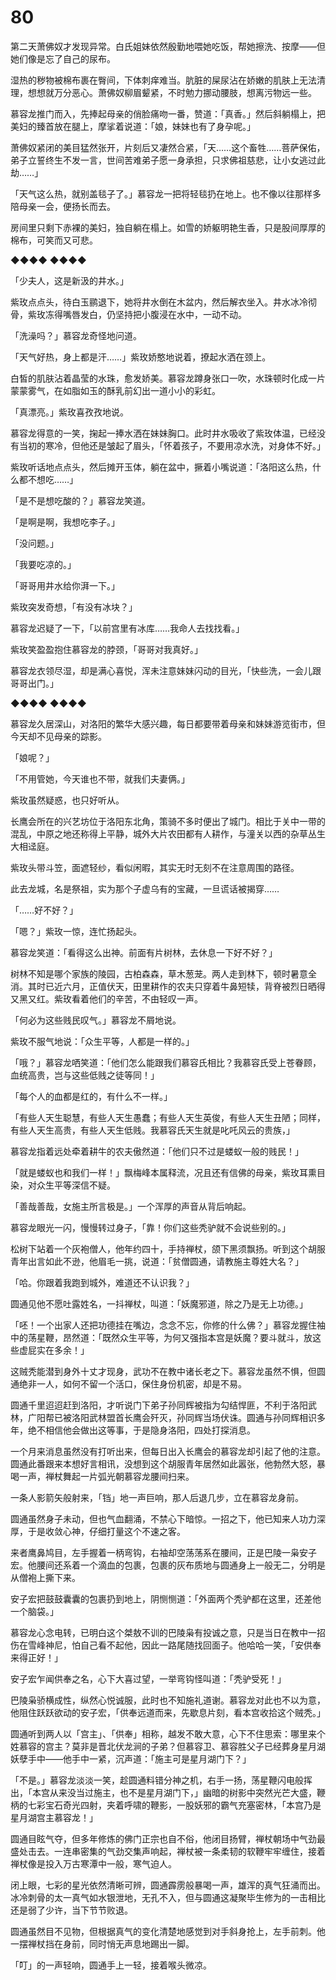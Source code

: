 # 80

第二天萧佛奴才发现异常。白氏姐妹依然殷勤地喂她吃饭，帮她擦洗、按摩——但她们像是忘了自己的尿布。

湿热的秽物被棉布裹在臀间，下体刺痒难当。肮脏的屎尿沾在娇嫩的肌肤上无法清理，想想就万分恶心。萧佛奴柳眉颦紧，不时勉力挪动腰肢，想离污物远一些。

慕容龙推门而入，先捧起母亲的俏脸痛吻一番，赞道：「真香。」然后斜躺榻上，把美妇的臻首放在腿上，摩挲着说道：「娘，妹妹也有了身孕呢。」

萧佛奴紧闭的美目猛然张开，片刻后又凄然合紧，「天……这个畜牲……菩萨保佑，弟子立誓终生不发一言，世间苦难弟子愿一身承担，只求佛祖慈悲，让小女逃过此劫……」

「天气这么热，就别盖毯子了。」慕容龙一把将轻毯扔在地上。也不像以往那样多陪母亲一会，便扬长而去。

房间里只剩下赤裸的美妇，独自躺在榻上。如雪的娇躯明艳生香，只是股间厚厚的棉布，可笑而又可悲。

◆◆◆◆ ◆◆◆◆

「少夫人，这是新汲的井水。」

紫玫点点头，待白玉鹂退下，她将井水倒在木盆内，然后解衣坐入。井水冰冷彻骨，紫玫冻得嘴唇发白，仍坚持把小腹浸在水中，一动不动。

「洗澡吗？」慕容龙奇怪地问道。

「天气好热，身上都是汗……」紫玫娇憨地说着，撩起水洒在颈上。

白皙的肌肤沾着晶莹的水珠，愈发娇美。慕容龙蹲身张口一吹，水珠顿时化成一片蒙蒙雾气，在如脂如玉的酥乳前幻出一道小小的彩虹。

「真漂亮。」紫玫喜孜孜地说。

慕容龙得意的一笑，掬起一捧水洒在妹妹胸口。此时井水吸收了紫玫体温，已经没有当初的寒冷，但他还是皱起了眉头，「怀着孩子，不要用凉水洗，对身体不好。」

紫玫听话地点点头，然后摊开玉体，躺在盆中，撅着小嘴说道：「洛阳这么热，什么都不想吃……」

「是不是想吃酸的？」慕容龙笑道。

「是啊是啊，我想吃李子。」

「没问题。」

「我要吃凉的。」

「哥哥用井水给你湃一下。」

紫玫突发奇想，「有没有冰块？」

慕容龙迟疑了一下，「以前宫里有冰库……我命人去找找看。」

紫玫笑盈盈抱住慕容龙的脖颈，「哥哥对我真好。」

慕容龙衣领尽湿，却是满心喜悦，浑未注意妹妹闪动的目光，「快些洗，一会儿跟哥哥出门。」

◆◆◆◆ ◆◆◆◆

慕容龙久居深山，对洛阳的繁华大感兴趣，每日都要带着母亲和妹妹游览街市，但今天却不见母亲的踪影。

「娘呢？」

「不用管她，今天谁也不带，就我们夫妻俩。」

紫玫虽然疑惑，也只好听从。

长鹰会所在的兴艺坊位于洛阳东北角，策骑不多时便出了城门。相比于关中一带的混乱，中原之地还称得上平静，城外大片农田都有人耕作，与潼关以西的杂草丛生大相迳庭。

紫玫头带斗笠，面遮轻纱，看似闲暇，其实无时无刻不在注意周围的路径。

此去龙城，名是祭祖，实为那个子虚乌有的宝藏，一旦谎话被揭穿……

「……好不好？」

「嗯？」紫玫一惊，连忙扬起头。

慕容龙笑道：「看得这么出神。前面有片树林，去休息一下好不好？」

树林不知是哪个家族的陵园，古柏森森，草木葱茏。两人走到林下，顿时暑意全消。其时已近六月，正值伏天，田里耕作的农夫只穿着牛鼻短犊，背脊被烈日晒得又黑又红。紫玫看着他们的辛苦，不由轻叹一声。

「何必为这些贱民叹气。」慕容龙不屑地说。

紫玫不服气地说：「众生平等，人都是一样的。」

「哦？」慕容龙哂笑道：「他们怎么能跟我们慕容氏相比？我慕容氏受上苍眷顾，血统高贵，岂与这些低贱之徒等同！」

「每个人的血都是红的，有什么不一样。」

「有些人天生聪慧，有些人天生愚蠢；有些人天生英俊，有些人天生丑陋；同样，有些人天生高贵，有些人天生低贱。我慕容氏天生就是叱吒风云的贵族，」

慕容龙指着远处牵着耕牛的农夫傲然道：「他们只不过是蝼蚁一般的贱民！」

「就是蝼蚁也和我们一样！」飘梅峰本属释流，况且还有信佛的母亲，紫玫耳熏目染，对众生平等深信不疑。

「善哉善哉，女施主所言极是。」一个浑厚的声音从背后响起。

慕容龙眼光一闪，慢慢转过身子，「靠！你们这些秃驴就不会说些别的。」

松树下站着一个灰袍僧人，他年约四十，手持禅杖，颌下黑须飘扬。听到这个胡服青年出言如此不逊，他眉毛一挑，说道：「贫僧圆通，请教施主尊姓大名？」

「哈。你跟着我跑到城外，难道还不认识我？」

圆通见他不愿吐露姓名，一抖禅杖，叫道：「妖魔邪道，除之乃是无上功德。」

「呸！一个出家人还把功德挂在嘴边，念念不忘，你修的什么佛？」慕容龙握住袖中的荡星鞭，昂然道：「既然众生平等，为何又强指本宫是妖魔？要斗就斗，放这些虚屁实在多余！」

这贼秃能潜到身外十丈才现身，武功不在教中诸长老之下。慕容龙虽然不惧，但圆通绝非一人，如何不留一个活口，保住身份机密，却是不易。

圆通千里迢迢赶到洛阳，才听说门下弟子孙同辉被指为勾结悍匪，不利于洛阳武林，广阳帮已被洛阳武林盟首长鹰会歼灭，孙同辉当场伏诛。圆通与孙同辉相识多年，绝不相信他会做出这等事，于是隐身洛阳，四处打探消息。

一个月来消息虽然没有打听出来，但每日出入长鹰会的慕容龙却引起了他的注意。圆通此番跟来本想好言相讯，没想到这个胡服青年居然如此嚣张，他勃然大怒，暴喝一声，禅杖舞起一片弧光朝慕容龙腰间扫来。

一条人影箭矢般射来，「铛」地一声巨响，那人后退几步，立在慕容龙身前。

圆通虽然身子未动，但也气血翻涌，不禁心下暗惊。一招之下，他已知来人功力深厚，于是收敛心神，仔细打量这个不速之客。

来者鹰鼻鸠目，左手握着一柄弯钩，右袖却空荡荡系在腰间，正是巴陵一枭安子宏。他腰间还系着一个滴血的包裹，包裹的灰布质地与圆通身上一般无二，分明是从僧袍上撕下来。

安子宏把鼓鼓囊囊的包裹扔到地上，阴恻恻道：「外面两个秃驴都在这里，还差他一个脑袋。」

慕容龙心念电转，已明白这个桀敖不训的巴陵枭有投诚之意，只是当日在教中一招伤在雪峰神尼，怕自己看不起他，因此一路尾随找回面子。他哈哈一笑，「安供奉来得正好！」

安子宏乍闻供奉之名，心下大喜过望，一举弯钩怪叫道：「秃驴受死！」

巴陵枭骄横成性，纵然心悦诚服，此时也不知施礼道谢。慕容龙对此也不以为意，他阻住跃跃欲动的安子宏，「供奉远道而来，先歇息片刻，看本宫收拾这个贼秃。」

圆通听到两人以「宫主」、「供奉」相称，越发不敢大意，心下不住思索：哪里来个姓慕容的宫主？莫非是晋北伏龙涧的子弟？但慕容卫、慕容胜父子已经葬身星月湖妖孽手中——他手中一紧，沉声道：「施主可是星月湖门下？」

「不是。」慕容龙淡淡一笑，趁圆通料错分神之机，右手一扬，荡星鞭闪电般挥出，「本宫从来没当过施主，也不是星月湖门下，」幽暗的树影中突然光芒大盛，鞭柄的七彩宝石奇光四射，夹着呼啸的鞭影，一股妖邪的霸气充塞密林，「本宫乃是星月湖宫主慕容龙！」

圆通目眩气夺，但多年修炼的佛门正宗也自不俗，他闭目扬臂，禅杖朝场中气劲最盛处击去。一连串密集的气劲交集声响起，禅杖被一条柔韧的软鞭牢牢缠住，接着禅杖像是投入万古寒潭中一般，寒气迫人。

闭上眼，七彩的星光依然清晰可辨，圆通霹雳般暴喝一声，雄浑的真气狂涌而出。冰冷刺骨的太一真气如水银泄地，无孔不入，但与圆通这凝聚毕生修为的一击相比还是弱了少许，当下节节败退。

圆通虽然目不见物，但根据真气的变化清楚地感觉到对手斜身抢上，左手前刺。他一摆禅杖挡在身前，同时悄无声息地踢出一脚。

「叮」的一声轻响，圆通手上一轻，接着喉头微凉。
